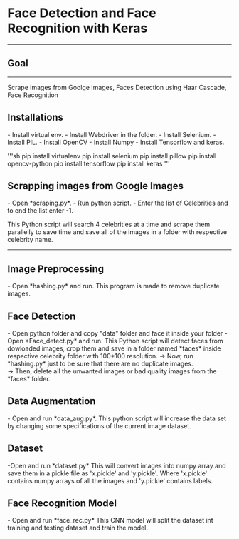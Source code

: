 <h1> Face Detection and Face Recognition with Keras</h1>
<hr>
<h2> Goal</h2>
<hr>
Scrape images from Goolge Images, Faces Detection using Haar Cascade, Face Recognition

<h2> Installations </h2>
- Install virtual env.
- Install Webdriver in the folder.
- Install Selenium.
- Install PIL.
- Install OpenCV
- Install Numpy
- Install Tensorflow and keras.

'''sh
pip install virtualenv
pip install selenium
pip install pillow
pip install opencv-python
pip install tensorflow
pip install keras
'''

<h2> Scrapping images from Google Images</h2>
- Open *scraping.py*.
- Run python script.
- Enter the list of Celebrities and to end the list enter -1.

This Python script will search 4 celebrities at a time and scrape them parallelly to save time and save all of the images
in a folder with respective celebrity name.
<hr>
<h2> Image Preprocessing </h2>
- Open *hashing.py* and run.
This program is made to remove duplicate images.

<h2> Face Detection</h2>
- Open python folder and copy "data" folder and face it inside your folder
- Open *Face_detect.py* and run.
This Python script will detect faces from dowloaded images, crop them and save in a folder named *faces* inside respective celebrity folder
with 100*100 resolution.
-> Now, run *hashing.py* just to be sure that there are no duplicate images.<br>
-> Then, delete all the unwanted images or bad quality images from the *faces* folder.

<h2> Data Augmentation </h2>
- Open and run *data_aug.py*.
 This python script will increase the data set by changing some specifications of the current image dataset.

<h2>Dataset</h2>
-Open and run *dataset.py*
This will convert images into numpy array and save them in a pickle file as 'x.pickle' and 'y.pickle'. Where 'x.pickle' contains numpy arrays of all the images
and 'y.pickle' contains labels.

<h2>Face Recognition Model</h2>
- Open and run *face_rec.py*
This CNN model will split the dataset int training and testing dataset and train the model.